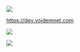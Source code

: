 ![](https://komarev.com/ghpvc/?username=voidemlive)

https://dev.voidemnet.com

![](http://github-profile-summary-cards.vercel.app/api/cards/profile-details?username=VoidemLIVE&theme=2077)

![](https://discord.c99.nl/widget/theme-3/547439411856408576.png)

